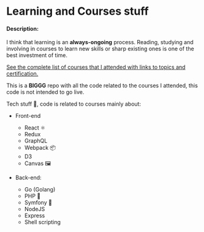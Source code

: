 # Learning and Courses stuff

#### Description:

I think that learning is an **always-ongoing** process. Reading, studying and involving in courses to learn new skills or sharp existing ones is one of the best investment of time.

[See the complete list of courses that I attended with links to topics and certification.](https://frarizzi.science/about/resume#courses)

This is a **BIGGG** repo with all the code related to the courses I attended, this code is not intended to go live.

Tech stuff 👾, code is related to courses mainly about:

- Front-end
    - React ⚛️
    - Redux
    - GraphQL
    - Webpack 📦
    - D3
    - Canvas 🖼

- Back-end:
    - Go (Golang)
    - PHP 🐘
    - Symfony 🎼
    - NodeJS
    - Express
    - Shell scripting